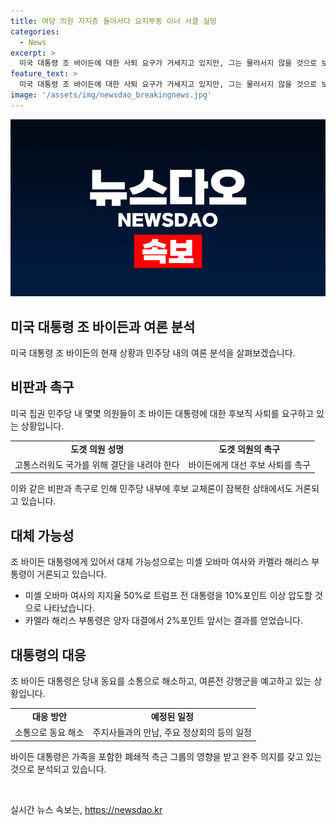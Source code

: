 ```yaml
---
title: 여당 의원 지지층 돌아서다 요지부동 이너 서클 실망
categories:
  - News
excerpt: >
  미국 대통령 조 바이든에 대한 사퇴 요구가 거세지고 있지만, 그는 물러서지 않을 것으로 보인다. 여당 내 후보 교체론이 잠복 중이지만, 여론조사 결과와 함께 여론이 바이든 대통령에게 불리한 형국이다. 민주당 지지자 중 다른 후보를 선호하는 사람이 늘고 있으며, 토론에서의 패배 여파도 불리하게 작용하고 있다. 대안으로는 카멜라 해리스 부통령과 미셸 오바마 여사가 거론되고 있다. 그러나 바이든 대통령은 강행군을 예고하며 정면 돌파를 모색하고 있다.
feature_text: >
  미국 대통령 조 바이든에 대한 사퇴 요구가 거세지고 있지만, 그는 물러서지 않을 것으로 보인다. 여당 내 후보 교체론이 잠복 중이지만, 여론조사 결과와 함께 여론이 바이든 대통령에게 불리한 형국이다. 민주당 지지자 중 다른 후보를 선호하는 사람이 늘고 있으며, 토론에서의 패배 여파도 불리하게 작용하고 있다. 대안으로는 카멜라 해리스 부통령과 미셸 오바마 여사가 거론되고 있다. 그러나 바이든 대통령은 강행군을 예고하며 정면 돌파를 모색하고 있다.
image: '/assets/img/newsdao_breakingnews.jpg'
---
```


<p><img src="/assets/img/newsdao_breakingnews.jpg" alt="flaretime 속보" /></p>

<h2 data-ke-size="size26">미국 대통령 조 바이든과 여론 분석</h2>

<p data-ke-size="size16">미국 대통령 조 바이든의 현재 상황과 민주당 내의 여론 분석을 살펴보겠습니다.</p>

<h2 data-ke-size="size24">비판과 촉구</h2>

<p data-ke-size="size16">미국 집권 민주당 내 몇몇 의원들이 조 바이든 대통령에 대한 후보직 사퇴를 요구하고 있는 상황입니다.</p>

<table>
    <tr>
        <td style="text-align: center; height: 17px;"><b>도겟 의원 성명</b></td>
        <td style="text-align: center; height: 17px;"><b>도겟 의원의 촉구</b></td>
    </tr>
    <tr>
        <td style="text-align: center; height: 17px;">고통스러워도 국가를 위해 결단을 내려야 한다</td>
        <td style="text-align: center; height: 17px;">바이든에게 대선 후보 사퇴를 촉구</td>
  </tr>
</table>

<p data-ke-size="size16">이와 같은 비판과 촉구로 인해 민주당 내부에 후보 교체론이 잠복한 상태에서도 거론되고 있습니다.</p>

<h2 data-ke-size="size24">대체 가능성</h2>

<p data-ke-size="size16">조 바이든 대통령에게 있어서 대체 가능성으로는 미셸 오바마 여사와 카멜라 해리스 부통령이 거론되고 있습니다.</p>

<ul>
    <li>미셸 오바마 여사의 지지율 50%로 트럼프 전 대통령을 10%포인트 이상 압도할 것으로 나타났습니다.</li>
    <li>카멜라 해리스 부통령은 양자 대결에서 2%포인트 앞서는 결과를 얻었습니다.</li>
</ul>

<h2 data-ke-size="size24">대통령의 대응</h2>

<p data-ke-size="size16">조 바이든 대통령은 당내 동요를 소통으로 해소하고, 여론전 강행군을 예고하고 있는 상황입니다.</p>

<table>
    <tr>
        <td style="text-align: center; height: 17px;"><b>대응 방안</b></td>
        <td style="text-align: center; height: 17px;"><b>예정된 일정</b></td>
    </tr>
    <tr>
        <td style="text-align: center; height: 17px;">소통으로 동요 해소</td>
        <td style="text-align: center; height: 17px;">주지사들과의 만남, 주요 정상회의 등의 일정</td>
    </tr>
</table>

<p data-ke-size="size16">바이든 대통령은 가족을 포함한 폐쇄적 측근 그룹의 영향을 받고 완주 의지를 갖고 있는 것으로 분석되고 있습니다.</p>

<p data-ke-size="size16">&nbsp;</p>
실시간 뉴스 속보는, <a href="https://newsdao.kr" rel="dofollow">https://newsdao.kr</a>


